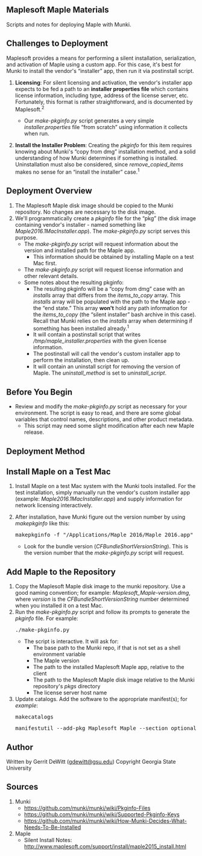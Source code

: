 Maplesoft Maple Materials
----------
Scripts and notes for deploying Maple with Munki.

## Challenges to Deployment ##
Maplesoft provides a means for performing a silent installation, serialization, and activation of Maple using a custom app. For this case, it's best for Munki to install the vendor's “installer” app, then run it via postinstall script.

1. **Licensing**: For silent licensing and activation, the vendor's installer app expects to be fed a path to an **installer properties file** which contains license information, including type, address of the license server, etc.  Fortunately, this format is rather straightforward, and is documented by Maplesoft.<sup>2</sup>
   - Our *make-pkginfo.py* script generates a very simple *installer.properties* file “from scratch” using information it collects when run.

2. **Install the Installer Problem**: Creating the *pkginfo* for this item requires knowing about Munki's “copy from dmg” installation method, and a solid understanding of how Munki determines if something is installed.  Uninstallation must also be considered, since *remove_copied_items* makes no sense for an “install the installer” case.<sup>1</sup>

## Deployment Overview ##
1. The Maplesoft Maple disk image should be copied to the Munki repository.  No changes are necessary to the disk image.
2. We'll programmatically create a *pkginfo* file for the “pkg” (the disk image containing vendor's installer - named something like *Maple2016.1MacInstaller.app*).  The *make-pkginfo.py* script serves this purpose.
   * The *make-pkginfo.py* script will request information about the version and installed path for the Maple app.
      - This information should be obtained by installing Maple on a test Mac first.
   * The *make-pkginfo.py* script will request license information and other relevant details.
   * Some notes about the resulting pkginfo:
      - The resulting pkginfo will be a “copy from dmg” case with an *installs* array that differs from the *items_to_copy* array.  This *installs* array will be populated with the path to the Maple app - the “end state.”  This array **won't** hold any path information for the *items_to_copy* (the “silent installer” bash archive in this case).  Recall that Munki relies on the *installs* array when determining if something has been installed already.<sup>1</sup>
      - It will contain a postinstall script that writes */tmp/maple_installer.properties* with the given license information.
      - The postinstall will call the vendor's custom installer app to perform the installation, then clean up.
      - It will contain an uninstall script for removing the version of Maple.  The *uninstall_method* is set to *uninstall_script*.

Before You Begin
----------
* Review and modify the *make-pkginfo.py* script as necessary for your environment.  The script is easy to read, and there are some global variables that control names, descriptions, and other product metadata.
   - This script may need some slight modification after each new Maple release.

Deployment Method
----------
## Install Maple on a Test Mac ##
1. Install Maple on a test Mac system with the Munki tools installed.  For the test installation, simply manually run the vendor's custom installer app (example: *Maple2016.1MacInstaller.app*) and supply information for network licensing interactively.

2. After installation, have Munki figure out the version number by using *makepkginfo* like this:
   <pre>makepkginfo -f "/Applications/Maple 2016/Maple 2016.app"</pre>
   * Look for the bundle version (*CFBundleShortVersionString*).  This is the version number that the *make-pkginfo.py* script will request.

## Add Maple to the Repository ##
1. Copy the Maplesoft Maple disk image to the munki repository.  Use a good naming convention; for example: *Maplesoft_Maple-version.dmg*, where *version* is the *CFBundleShortVersionString* number determined when you installed it on a test Mac.
2. Run the *make-pkginfo.py* script and follow its prompts to generate the *pkginfo* file.  For example:
   <pre>./make-pkginfo.py</pre>
   * The script is interactive.  It will ask for:
      - The base path to the Munki repo, if that is not set as a shell environment variable
      - The Maple version
      - The path to the installed Maplesoft Maple app, relative to the client
      - The path to the Maplesoft Maple disk image relative to the Munki repository's *pkgs* directory
      - The license server host name
3. Update catalogs.  Add the software to the appropriate manifest(s); for *example*:
   <pre>makecatalogs</pre>
   <pre>manifestutil --add-pkg Maplesoft_Maple --section optional_installs --manifest some_manifest</pre>

Author
----------
Written by Gerrit DeWitt (gdewitt@gsu.edu)
Copyright Georgia State University

Sources
----------
1. Munki
   - https://github.com/munki/munki/wiki/Pkginfo-Files
   - https://github.com/munki/munki/wiki/Supported-Pkginfo-Keys
   - https://github.com/munki/munki/wiki/How-Munki-Decides-What-Needs-To-Be-Installed
2. Maple
   - Silent Install Notes: http://www.maplesoft.com/support/install/maple2015_install.html
